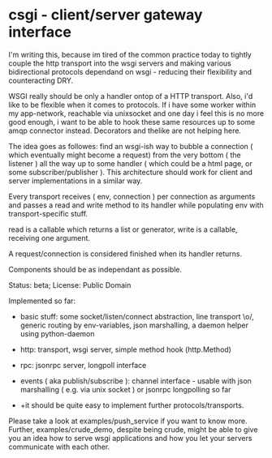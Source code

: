 csgi - client/server gateway interface
======================================

I'm writing this, because im tired of the common practice today to
tightly couple the http transport into the wsgi servers and making various
bidirectional protocols dependand on wsgi - reducing their flexibility and
counteracting DRY.

WSGI really should be only a handler ontop of a HTTP transport. Also, i'd like
to be flexible when it comes to protocols. If i have some worker within my
app-network, reachable via unixsocket and one day i feel this is no more
good enough, i want to be able to hook these same resources up to some amqp
connector instead. Decorators and thelike are not helping here.

The idea goes as followes: find an wsgi-ish way to bubble a connection
( which eventually might become a request) from the very bottom ( the listener )
all the way up to some handler ( which could be a html page, or some
subscriber/publisher ). This architecture should work for client and server
implementations in a similar way.

Every transport receives ( env, connection ) per connection as arguments and
passes a read and write method to its handler while populating env with
transport-specific stuff.

read is a callable which returns a list or generator, write is a callable,
receiving one argument.

A request/connection is considered finished when its handler returns.

Components should be as independant as possible.

Status: beta; License: Public Domain

Implemented so far:

* basic stuff: some socket/listen/connect abstraction, line transport \o/,
generic routing by env-variables, json marshalling, a daemon helper using
python-daemon

* http: transport, wsgi server, simple method hook (http.Method)

* rpc: jsonrpc server, longpoll interface

* events ( aka publish/subscribe ): channel interface - usable with json
marshalling ( e.g. via unix socket ) or jsonrpc longpolling so far

* +it should be quite easy to implement further protocols/transports.

Please take a look at examples/push_service if you want to know more.
Further, examples/crude_demo, despite being crude, might be able to give you an
idea how to serve wsgi applications and how you let your servers communicate
with each other.
